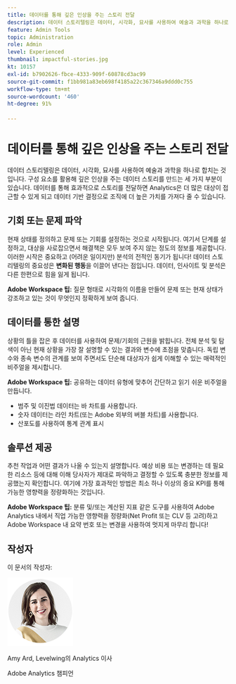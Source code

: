 ```yaml
---
title: 데이터를 통해 깊은 인상을 주는 스토리 전달
description: 데이터 스토리텔링은 데이터, 시각화, 묘사를 사용하여 예술과 과학을 하나로 합치는 것입니다.  구성 요소를 활용해 깊은 인상을 주는 데이터 스토리를 만드는 세 가지 부분이 있습니다. 데이터를 통해 효과적으로 스토리를 전달하면 Analytics은 더 많은 대상이 접근할 수 있게 되고 데이터 기반 결정으로 조직에 더 높은 가치를 가져다 줄 수 있습니다.
feature: Admin Tools
topic: Administration
role: Admin
level: Experienced
thumbnail: impactful-stories.jpg
kt: 10157
exl-id: b7902626-fbce-4333-909f-60878cd3ac99
source-git-commit: f1bb981a83eb698f4185a22c367346a9ddd0c755
workflow-type: tm+mt
source-wordcount: '460'
ht-degree: 91%

---
```


# 데이터를 통해 깊은 인상을 주는 스토리 전달

데이터 스토리텔링은 데이터, 시각화, 묘사를 사용하여 예술과 과학을 하나로 합치는 것입니다.  구성 요소를 활용해 깊은 인상을 주는 데이터 스토리를 만드는 세 가지 부분이 있습니다. 데이터를 통해 효과적으로 스토리를 전달하면 Analytics은 더 많은 대상이 접근할 수 있게 되고 데이터 기반 결정으로 조직에 더 높은 가치를 가져다 줄 수 있습니다.

## 기회 또는 문제 파악

현재 상태를 정의하고 문제 또는 기회를 설정하는 것으로 시작됩니다. 여기서 단계를 설정하고, 대상을 사로잡으면서 해결책은 모두 보여 주지 않는 정도의 정보를 제공합니다. 이러한 시작은 중요하고 (어려운 일이지만) 분석의 전적인 동기가 됩니다!  데이터 스토리텔링의 중요성은 **변화된 행동**&#x200B;을 이끌어 낸다는 점입니다. 데이터, 인사이트 및 분석은 다른 한편으로 힘을 잃게 됩니다.

**Adobe Workspace 팁:** 질문 형태로 시각화의 이름을 만들어 문제 또는 현재 상태가 강조하고 있는 것이 무엇인지 정확하게 보여 줍니다.

## 데이터를 통한 설명

상황의 틀을 잡은 후 데이터를 사용하여 문제/기회의 근원을 밝힙니다. 전체 분석 및 탐색이 아닌 현재 상황을 가장 잘 설명할 수 있는 결과와 변수에 초점을 맞춥니다.  독립 변수와 종속 변수의 관계를 보여 주면서도 단순해 대상자가 쉽게 이해할 수 있는 매력적인 비주얼을 제시합니다.

**Adobe Workspace 팁:**
공유하는 데이터 유형에 맞추어 간단하고 읽기 쉬운 비주얼을 만듭니다.

* 범주 및 이진법 데이터는 바 차트를 사용합니다.
* 숫자 데이터는 라인 차트(또는 Adobe 외부의 버블 차트)를 사용합니다.
* 산포도를 사용하여 통계 관계 표시

## 솔루션 제공

추천 작업과 어떤 결과가 나올 수 있는지 설명합니다.  예상 비용 또는 변경하는 데 필요한 리소스 등에 대해 이해 당사자가 제대로 파악하고 결정할 수 있도록 충분한 정보를 제공했는지 확인합니다. 여기에 가장 효과적인 방법은 최소 하나 이상의 중요 KPI를 통해 가능한 영향력을 정량화하는 것입니다.

**Adobe Workspace 팁:** 분류 및/또는 계산된 지표 같은 도구를 사용하여 Adobe Analytics 내에서 직업 가능한 영향력을 정량화(Net Profit 또는 CLV 등 고려)하고 Adobe Workspace 내 요약 번호 또는 변경을 사용하여 멋지게 마무리 합니다!

## 작성자

이 문서의 작성자:

![Amy Ard](assets/amy-ard-headshot-small.png)

Amy Ard, Levelwing의 Analytics 이사

Adobe Analytics 챔피언
